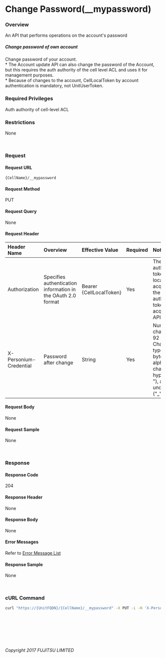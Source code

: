 # Change Password(\_\_mypassword)

### Overview

An API that performs operations on the account's password

##### Change password of own account

Change password of your account.  
\* The Account update API can also change the password of the Account, but this requires the auth authority of the cell level ACL and uses it for management purposes.  
\* Because of changes to the account, CellLocalToken by account authentication is mandatory, not UnitUserToken.

### Required Privileges

Auth authority of cell-level ACL

### Restrictions

None

<br>

### Request

#### Request URL

```
{CellName}/__mypassword
```

#### Request Method

PUT

#### Request Query

None

#### Request Header

|Header Name<br>|Overview<br>|Effective Value<br>|Required<br>|Notes<br>|
|:--|:--|:--|:--|:--|
|Authorization<br>|Specifies authentication information in the OAuth 2.0 format<br>|Bearer {CellLocalToken}<br>|Yes<br>|The authentication token is a cell local token acquired by the authentication token acquisition API<br>|
|X-Personium-Credential<br>|Password after change<br>|String<br>|Yes<br>|Number of character:6 - 92<br>Character type: Single-byte alphanumeric characters, hyphens ("-"), and underscores ("_")<br>|

#### Request Body

None

#### Request Sample

None

<br>

### Response

#### Response Code

204

#### Response Header

None

#### Response Body

None

#### Error Messages

Refer to [Error Message List](004_Error_Messages.html)

#### Response Sample

None

<br>

### cURL Command

```sh
curl "https://{UnitFQDN}/{CellName}/__mypassword" -X PUT -i -H 'X-Personium-Credential: change_password' -H 'Authorization: Bearer {CellLocalToken}' -H 'Accept: application/json'
```

<br><br><br><br><br>

###### Copyright 2017 FUJITSU LIMITED
